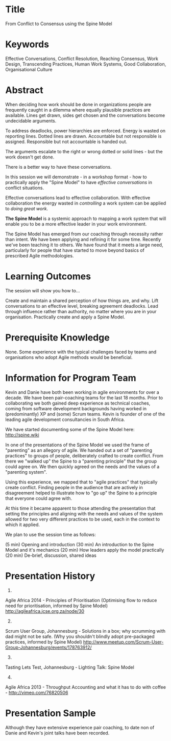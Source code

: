 # Title

From Conflict to Consensus using the Spine Model

# Keywords
Effective Conversations, Conflict Resolution, Reaching Consensus, Work Design, Transcending Practices, Human Work Systems, Good Collaboration, Organisational Culture

# Abstract
When deciding how work should be done in organizations people are frequently caught in a dilemma where equally plausible practices are available. Lines get drawn, sides get chosen and the conversations become undecidable arguments.

To address deadlocks, power hierarchies are enforced. Energy is wasted on reporting lines. Dotted lines are drawn. Accountable but not responsible is assigned. Responsible but not accountable is handed out.

The arguments escalate to the right or wrong dotted or solid lines - but the work doesn't get done.

There is a better way to have these conversations.

In this session we will demonstrate - in a workshop format - how to practically apply the "Spine Model" to have *effective conversations* in conflict situations.

Effective conversations lead to effective collaboration. With effective collaboration the energy wasted in *controlling* a work system can be applied to *doing great work*.

**The Spine Model** is a systemic approach to mapping a work system that will enable you to be a more effective leader in your work environment.

The Spine Model has emerged from our coaching through necessity rather than intent. We have been applying and refining it for some time. Recently we've been teaching it to others. We have found that it meets a large need, particularly for people that have started to move beyond basics of prescribed Agile methodologies.

# Learning Outcomes

The session will show you how to...

Create and maintain a shared perception of how things are, and why.
Lift conversations to an effective level, breaking agreement deadlocks.
Lead through influence rather than authority, no matter where you are in your organisation.
Practically create and apply a Spine Model.

# Prerequisite Knowledge
None. Some experience with the typical challenges faced by teams and organisations who adopt Agile methods would be beneficial.

# Information for Program Team
Kevin and Danie have both been working in agile environments for over a decade. We have been pair-coaching teams for the last 18 months. Prior to collaborating we both gained deep experience as technical coaches, coming from software development backgrounds having worked in (predominantly) XP and (some) Scrum teams. Kevin is founder of one of the leading agile development consultancies in South Africa.

We have started documenting some of the Spine Model here:
http://spine.wiki

In one of the presentations of the Spine Model we used the frame of "parenting" as an allegory of agile. We handed out a set of "parenting practices" to groups of people, deliberately crafted to create conflict. From there we "walked up" the Spine to a "parenting principle" that the group could agree on. We then quickly agreed on the needs and the values of a "parenting system".

Using this experience, we mapped that to "agile practices" that typically create conflict. Finding people in the audience that are actively in disagreement helped to illustrate how to "go up" the Spine to a principle that everyone could agree with.

At this time it became apparent to those attending the presentation that setting the principles and aligning with the needs and values of the system allowed for two very different practices to be used, each in the context to which it applied.

We plan to use the session time as follows:

(5 min) Opening and introduction
(30 min) An introduction to the Spine Model and it's mechanics
(20 min) How leaders apply the model practically
(20 min) De-brief, discussion, shared ideas

# Presentation History

1.
Agile Africa 2014 - Principles of Prioritisation (Optimising flow to reduce need for prioritisation, informed by Spine Model)
http://agileafrica.jcse.org.za/node/30

2.
Scrum User Group, Johannesburg - Solutions in a box; why scrumming with dad might not be safe. (Why you shouldn't blindly adopt pre-packaged practices, informed by Spine Model)
http://www.meetup.com/Scrum-User-Group-Johannesburg/events/178763912/

3. 
Tasting Lets Test, Johannesburg - Lighting Talk: Spine Model

4.
Agile Africa 2013 - Throughput Accounting and what it has to do with coffee - http://vimeo.com/76820506

# Presentation Sample
Although they have extensive experience pair coaching, to date non of Danie and Kevin's joint talks have been recorded.